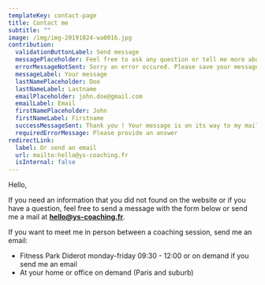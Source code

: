 ```yaml
---
templateKey: contact-page
title: Contact me
subtitle: ""
image: /img/img-20191024-wa0016.jpg
contribution:
  validationButtonLabel: Send message
  messagePlaceholder: Feel free to ask any question or tell me more about you
  errorMessageNotSent: Sorry an error occured. Please save your message and try again later.
  messageLabel: Your message
  lastNamePlaceholder: Doe
  lastNameLabel: Lastname
  emailPlaceholder: john.doe@gmail.com
  emailLabel: Email
  firstNamePlaceholder: John
  firstNameLabel: Firstname
  successMessageSent: Thank you ! Your message is on its way to my mailbox.
  requiredErrorMessage: Please provide an answer
redirectLink:
  label: Or send an email
  url: mailto:hello@ys-coaching.fr
  isInternal: false
---
```

Hello,

If you need an information that you did not found on the website or if you have a question, feel free to send a message with the form below or send me a mail at **hello@ys-coaching.fr**.

If you want to meet me in person between a coaching session, send me an email:

* Fitness Park Diderot monday-friday 09:30 - 12:00 or on demand if you send me an email
* At your home or office on demand (Paris and suburb)
